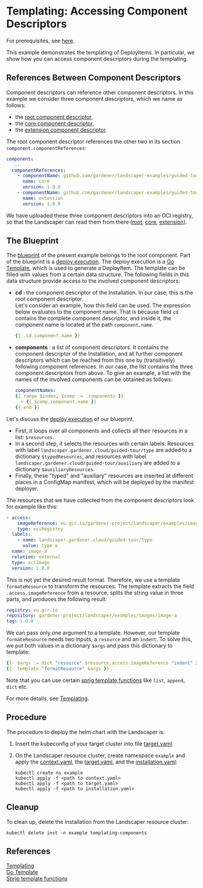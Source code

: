 # Templating: Accessing Component Descriptors 

For prerequisites, see [here](../../README.md#prerequisites-and-basic-definitions).

This example demonstrates the templating of DeployItems. In particular, we show how you can access component descriptors
during the templating.


## References Between Component Descriptors

Component descriptors can reference other component descriptors. In this example we consider three component descriptors, 
which we name as follows:
- the [root component descriptor](./component-root/component-descriptor.yaml),
- the [core component descriptor](./component-core/component-descriptor.yaml),
- the [extension component descriptor](./component-extension/component-descriptor.yaml).  

The root component descriptor references the other two in its section `component.componentReferences`:

```yaml
component:
  ...
  componentReferences:
    - componentName: github.com/gardener/landscaper-examples/guided-tour/templating-components-core
      name: core
      version: 1.0.0
    - componentName: github.com/gardener/landscaper-examples/guided-tour/templating-components-extension
      name: extension
      version: 1.0.0
```

We have uploaded these three component descriptors into an OCI registry, so that the Landscaper can read them from there
([root](https://eu.gcr.io/gardener-project/landscaper/examples/component-descriptors/github.com/gardener/landscaper-examples/guided-tour/templating-components-root), 
[core](https://eu.gcr.io/gardener-project/landscaper/examples/component-descriptors/github.com/gardener/landscaper-examples/guided-tour/templating-components-core), 
[extension](https://eu.gcr.io/gardener-project/landscaper/examples/component-descriptors/github.com/gardener/landscaper-examples/guided-tour/templating-components-extension)).


## The Blueprint

The [blueprint](./blueprint) of the present example belongs to the root component. Part of the blueprint is a 
[deploy execution](./blueprint/deploy-execution.yaml). The deploy execution is a [Go Template][2], 
which is used to generate a DeployItem. 
The template can be filled with values from a certain data structure. The following fields in this data structure 
provide access to the involved component descriptors:

- **cd** : the component descriptor of the Installation. In our case, this is the root component descriptor.  
  Let's consider an example, how this field can be used. The expression below evaluates to the component name. 
  That is because field `cd` contains the complete 
  component descriptor, and inside it, the component name is located at the path `component.name`.
  ```yaml
  {{ .cd.component.name }}
  ```

- **components** : a list of component descriptors. It contains the component descriptor of the 
  Installation, and all further component descriptors which can be reached from this one by (transitively) following
  component references. In our case, the list contains the three component descriptors from above.
  To give an example, a list with the names of the involved components can be obtained as follows:
  ```yaml
  componentNames:
  {{ range $index, $comp := .components }}
    - {{ $comp.component.name }}  
  {{ end }}
  ```

Let's discuss the  [deploy execution](./blueprint/deploy-execution.yaml) of our blueprint.

- First, it loops over all components and collects all their resources in a list: `$resources`.  
- In a second step, it selects the resources with certain labels. Resources with label `landscaper.gardener.cloud/guided-tour/type`
are added to a dictionary `$typedResources`, and resources with label `landscaper.gardener.cloud/guided-tour/auxiliary` are added to
a dictionary `$auxiliaryResources`.  
- Finally, these "typed" and "auxiliary" resources are inserted at different places in a ConfigMap manifest, which will
be deployed by the manifest deployer. 

The resources that we have collected from the component descriptors look for example like this:
```yaml
- access:
    imageReference: eu.gcr.io/gardener-project/landscaper/examples/images/image-a:1.0.0
    type: ociRegistry
  labels:
    - name: landscaper.gardener.cloud/guided-tour/type
      value: type-a
  name: image-a
  relation: external
  type: ociImage
  version: 1.0.0
```
This is not yet the desired result format. Therefore, we use a template `formateResource` to transform the resources. 
The template extracts the field `.access.imageReference` from a resource, splits the string value in 
three parts, and produces the following result: 
```yaml
registry: eu.gcr.io
repository: gardener-project/landscaper/examples/images/image-a
tag: 1.0.0
```

We can pass only one argument to a template. However, our template `formateResource` needs two inputs, a `resource` and
an `indent`. To solve this, we put both values in a dictionary `$args` and pass this dictionary to template:
```yaml
{{- $args := dict "resource" $resource.access.imageReference "indent" 20 }}
{{- template "formatResource" $args }}
```

Note that you can use certain [sprig template functions][3] like `list`, `append`, `dict` etc.

For more details, see [Templating][1].


## Procedure

The procedure to deploy the helm chart with the Landscaper is:

1. Insert the kubeconfig of your target cluster into file [target.yaml](installation/target.yaml).

2. On the Landscaper resource cluster, create namespace `example` and apply the [context.yaml](./installation/context.yaml), 
   the [target.yaml](installation/target.yaml), and the [installation.yaml](installation/installation.yaml):

   ```shell
   kubectl create ns example
   kubectl apply -f <path to context.yaml>
   kubectl apply -f <path to target.yaml>
   kubectl apply -f <path to installation.yaml>
   ```

## Cleanup

To clean up, delete the Installation from the Landscaper resource cluster:

```shell
kubectl delete inst -n example templating-components
```


## References 

[Templating][1]  
[Go Template][2]  
[Sprig template functions][3]

[1]: ../../../usage/Templating.md  
[2]: https://pkg.go.dev/text/template  
[3]: http://masterminds.github.io/sprig/